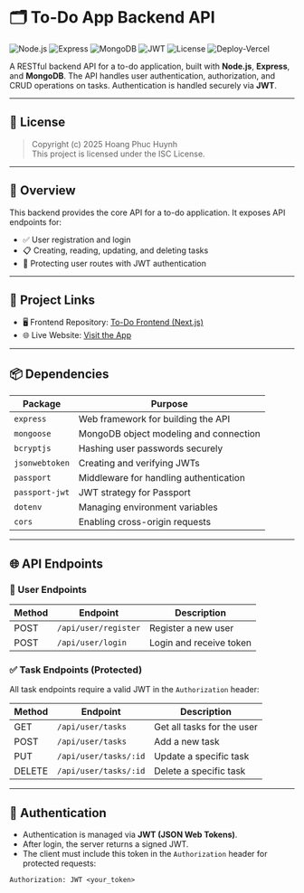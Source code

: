 # 🗂️ To-Do App Backend API

![Node.js](https://img.shields.io/badge/Node.js-23.11.0-green?logo=node.js)
![Express](https://img.shields.io/badge/Express.js-Backend-blue?logo=express)
![MongoDB](https://img.shields.io/badge/MongoDB-Database-brightgreen?logo=mongodb)
![JWT](https://img.shields.io/badge/JWT-Auth-orange?logo=jsonwebtokens)
![License](https://img.shields.io/badge/ISC-License-lightgrey)
![Deploy-Vercel](https://img.shields.io/badge/Vercel-Deployed-black?logo=vercel)

A RESTful backend API for a to-do application, built with **Node.js**, **Express**, and **MongoDB**. The API handles user authentication, authorization, and CRUD operations on tasks. Authentication is handled securely via **JWT**.

---

## 📄 License

> Copyright (c) 2025 Hoang Phuc Huynh  
> This project is licensed under the ISC License.

---

## 🚀 Overview

This backend provides the core API for a to-do application. It exposes API endpoints for:

- ✅ User registration and login
- 📋 Creating, reading, updating, and deleting tasks
- 🔐 Protecting user routes with JWT authentication

---

## 🔗 Project Links

- 🖥️ Frontend Repository: [To-Do Frontend (Next.js)](https://github.com/Harry-Huynh/To-Do-Frontend)
- 🌐 Live Website: [Visit the App](https://to-do-app-frontend-tawny-delta.vercel.app/)

---

## 📦 Dependencies

| Package        | Purpose                                |
| -------------- | -------------------------------------- |
| `express`      | Web framework for building the API     |
| `mongoose`     | MongoDB object modeling and connection |
| `bcryptjs`     | Hashing user passwords securely        |
| `jsonwebtoken` | Creating and verifying JWTs            |
| `passport`     | Middleware for handling authentication |
| `passport-jwt` | JWT strategy for Passport              |
| `dotenv`       | Managing environment variables         |
| `cors`         | Enabling cross-origin requests         |

---

## 🌐 API Endpoints

### 👤 User Endpoints

| Method | Endpoint             | Description             |
| ------ | -------------------- | ----------------------- |
| POST   | `/api/user/register` | Register a new user     |
| POST   | `/api/user/login`    | Login and receive token |

### ✅ Task Endpoints (Protected)

All task endpoints require a valid JWT in the `Authorization` header:

| Method | Endpoint              | Description                |
| ------ | --------------------- | -------------------------- |
| GET    | `/api/user/tasks`     | Get all tasks for the user |
| POST   | `/api/user/tasks`     | Add a new task             |
| PUT    | `/api/user/tasks/:id` | Update a specific task     |
| DELETE | `/api/user/tasks/:id` | Delete a specific task     |

---

## 🔐 Authentication

- Authentication is managed via **JWT (JSON Web Tokens)**.
- After login, the server returns a signed JWT.
- The client must include this token in the `Authorization` header for protected requests:

```http
Authorization: JWT <your_token>
```
